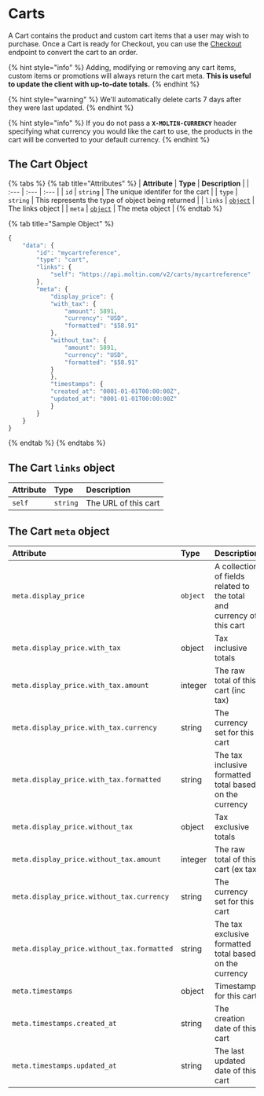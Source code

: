 # Carts

A Cart contains the product and custom cart items that a user may wish to purchase. Once a Cart is ready for Checkout, you can use the [Checkout](../checkout.md) endpoint to convert the cart to an order.

{% hint style="info" %}
Adding, modifying or removing any cart items, custom items or promotions will always return the cart meta. **This is useful to update the client with up-to-date totals.**
{% endhint %}

{% hint style="warning" %}
We'll automatically delete carts 7 days after they were last updated.
{% endhint %}

{% hint style="info" %}
If you do not pass a **`X-MOLTIN-CURRENCY`** header specifying what currency you would like the cart to use, the products in the cart will be converted to your default currency.
{% endhint %}

## The Cart Object

{% tabs %}
{% tab title="Attributes" %}
| **Attribute** | **Type** | **Description** |
| :--- | :--- | :--- |
| `id` | `string` | The unique identifer for the cart |
| `type` | `string` | This represents the type of object being returned |
| `links` | [`object`](./#the-links-object) | The links object |
| `meta` | [`object`](./#the-meta-object) | The meta object |
{% endtab %}

{% tab title="Sample Object" %}
```javascript
{
    "data": {
        "id": "mycartreference",
        "type": "cart",
        "links": {
            "self": "https://api.moltin.com/v2/carts/mycartreference"
        },
        "meta": {
            "display_price": {
            "with_tax": {
                "amount": 5891,
                "currency": "USD",
                "formatted": "$58.91"
            },
            "without_tax": {
                "amount": 5891,
                "currency": "USD",
                "formatted": "$58.91"
            }
            },
            "timestamps": {
            "created_at": "0001-01-01T00:00:00Z",
            "updated_at": "0001-01-01T00:00:00Z"
            }
        }
    }
}
```
{% endtab %}
{% endtabs %}

## The Cart `links` object

| **Attribute** | **Type** | **Description** |
| :--- | :--- | :--- |
| `self` | `string` | The URL of this cart |

## The Cart `meta` object

| **Attribute** | **Type** | **Description** |
| :--- | :--- | :--- |
| `meta.display_price` | `object` | A collection of fields related to the total and currency of this cart |
| `meta.display_price.with_tax` | object | Tax inclusive totals |
| `meta.display_price.with_tax.amount` | integer | The raw total of this cart \(inc tax\) |
| `meta.display_price.with_tax.currency` | string | The currency set for this cart |
| `meta.display_price.with_tax.formatted` | string | The tax inclusive formatted total based on the currency |
| `meta.display_price.without_tax` | object | Tax exclusive totals |
| `meta.display_price.without_tax.amount` | integer | The raw total of this cart \(ex tax\) |
| `meta.display_price.without_tax.currency` | string | The currency set for this cart |
| `meta.display_price.without_tax.formatted` | string | The tax exclusive formatted total based on the currency |
| `meta.timestamps` | object | Timestamps for this cart |
| `meta.timestamps.created_at` | string | The creation date of this cart |
| `meta.timestamps.updated_at` | string | The last updated date of this cart |

